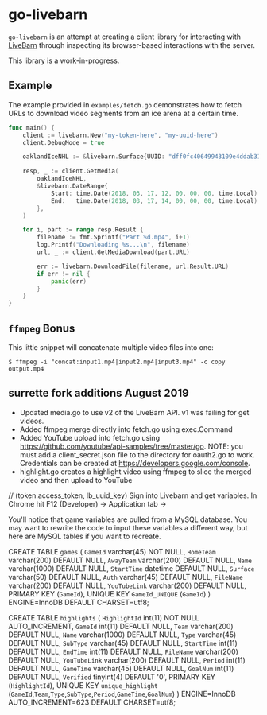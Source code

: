 # go-livebarn

`go-livebarn` is an attempt at creating a client library for interacting with
[LiveBarn](https://livebarn.com) through inspecting its browser-based
interactions with the server.

This library is a work-in-progress.

## Example

The example provided in `examples/fetch.go` demonstrates how to fetch URLs to
download video segments from an ice arena at a certain time.

```go
func main() {
	client := livebarn.New("my-token-here", "my-uuid-here")
	client.DebugMode = true

	oaklandIceNHL := &livebarn.Surface{UUID: "dff0fc40649943109e4ddab3118f3da2"}

	resp, _ := client.GetMedia(
		oaklandIceNHL,
		&livebarn.DateRange{
			Start: time.Date(2018, 03, 17, 12, 00, 00, 00, time.Local),
			End:   time.Date(2018, 03, 17, 14, 00, 00, 00, time.Local),
		},
	)

	for i, part := range resp.Result {
		filename := fmt.Sprintf("Part %d.mp4", i+1)
		log.Printf("Downloading %s...\n", filename)
		url, _ := client.GetMediaDownload(part.URL)

		err := livebarn.DownloadFile(filename, url.Result.URL)
		if err != nil {
			panic(err)
		}
	}
}
```

## `ffmpeg` Bonus

This little snippet will concatenate multiple video files into one:

```
$ ffmpeg -i "concat:input1.mp4|input2.mp4|input3.mp4" -c copy output.mp4
```

## surrette fork additions August 2019
- Updated media.go to use v2 of the LiveBarn API. v1 was failing for get videos.
- Added ffmpeg merge directly into fetch.go using exec.Command
- Added YouTube upload into fetch.go using https://github.com/youtube/api-samples/tree/master/go. NOTE: you must add a client_secret.json file to the directory for oauth2.go to work. Credentials can be created at https://developers.google.com/console.
- highlight.go creates a highlight video using ffmpeg to slice the merged video and then upload to YouTube

// (token.access_token, lb_uuid_key) Sign into Livebarn and get variables. In Chrome hit F12 (Developer) -> Application tab ->

You'll notice that game variables are pulled from a MySQL database. You may want to rewrite the code to input these variables a different way, but here are MySQL tables if you want to recreate.

CREATE TABLE `games` (
  `GameId` varchar(45) NOT NULL,
  `HomeTeam` varchar(200) DEFAULT NULL,
  `AwayTeam` varchar(200) DEFAULT NULL,
  `Name` varchar(1000) DEFAULT NULL,
  `StartTime` datetime DEFAULT NULL,
  `Surface` varchar(50) DEFAULT NULL,
  `Auth` varchar(45) DEFAULT NULL,
  `FileName` varchar(200) DEFAULT NULL,
  `YouTubeLink` varchar(200) DEFAULT NULL,
  PRIMARY KEY (`GameId`),
  UNIQUE KEY `GameId_UNIQUE` (`GameId`)
) ENGINE=InnoDB DEFAULT CHARSET=utf8;

CREATE TABLE `highlights` (
  `HighlightId` int(11) NOT NULL AUTO_INCREMENT,
  `GameId` int(11) DEFAULT NULL,
  `Team` varchar(200) DEFAULT NULL,
  `Name` varchar(1000) DEFAULT NULL,
  `Type` varchar(45) DEFAULT NULL,
  `SubType` varchar(45) DEFAULT NULL,
  `StartTime` int(11) DEFAULT NULL,
  `EndTime` int(11) DEFAULT NULL,
  `FileName` varchar(200) DEFAULT NULL,
  `YouTubeLink` varchar(200) DEFAULT NULL,
  `Period` int(11) DEFAULT NULL,
  `GameTime` varchar(45) DEFAULT NULL,
  `GoalNum` int(11) DEFAULT NULL,
  `Verified` tinyint(4) DEFAULT '0',
  PRIMARY KEY (`HighlightId`),
  UNIQUE KEY `unique_highlight` (`GameId`,`Team`,`Type`,`SubType`,`Period`,`GameTime`,`GoalNum`)
) ENGINE=InnoDB AUTO_INCREMENT=623 DEFAULT CHARSET=utf8;
